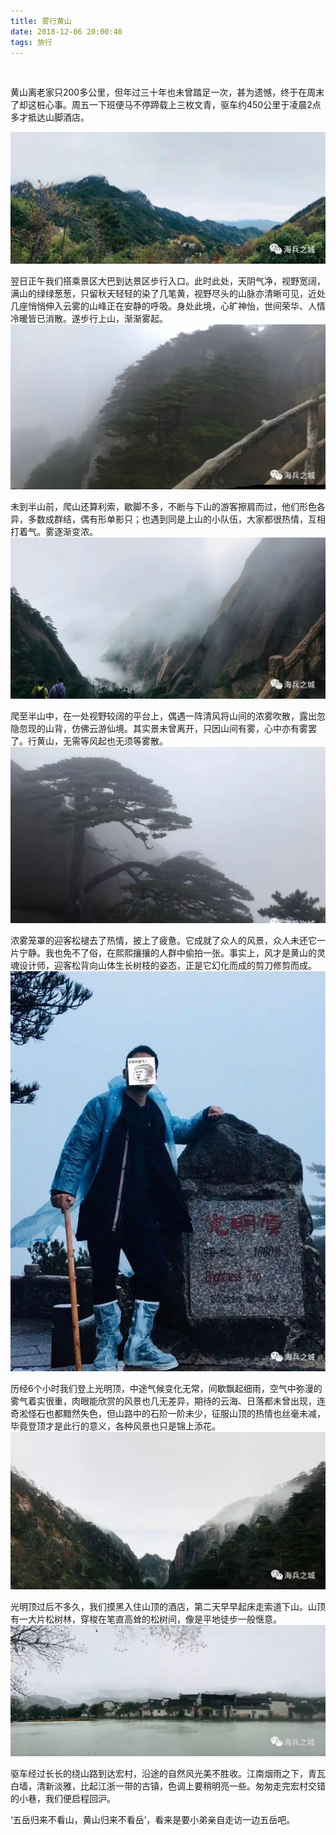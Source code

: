 ```yaml
---
title: 雾行黄山
date: 2018-12-06 20:00:40
tags: 旅行
---
```

<br>

​黄山离老家只200多公里，但年过三十年也未曾踏足一次，甚为遗憾，终于在周末了却这桩心事。周五一下班便马不停蹄载上三枚文青，驱车约450公里于凌晨2点多才抵达山脚酒店。
<br>

![](/img/20181206/1.jpg)

翌日正午我们搭乘景区大巴到达景区步行入口。此时此处，天阴气净，视野宽阔，满山的绿绿葱葱，只留秋天轻轻的染了几笔黄，视野尽头的山脉亦清晰可见，近处几座悄悄伸入云雾的山峰正在安静的呼吸。身处此境，心旷神怡，世间荣华、人情冷暖皆已消散。遂步行上山，渐渐雾起。
![](/img/20181206/2.jpg)

未到半山前，爬山还算利索，歇脚不多，不断与下山的游客擦肩而过，他们形色各异，多数成群结，偶有形单影只；也遇到同是上山的小队伍，大家都很热情，互相打着气。雾逐渐变浓。
![](/img/20181206/3.jpg)

爬至半山中，在一处视野较阔的平台上，偶遇一阵清风将山间的浓雾吹散，露出忽隐忽现的山背，仿佛云游仙境。其实景未曾离开，只因山间有雾，心中亦有雾罢了。行黄山，无需等风起也无须等雾散。
![](/img/20181206/4.jpg)

浓雾笼罩的迎客松褪去了热情，披上了疲惫。它成就了众人的风景，众人未还它一片宁静。我也免不了俗，在熙熙攘攘的人群中偷拍一张。事实上，风才是黄山的灵魂设计师，迎客松背向山体生长树枝的姿态，正是它幻化而成的剪刀修剪而成。
![](/img/20181206/5.jpg)

历经6个小时我们登上光明顶，中途气候变化无常，间歇飘起细雨，空气中弥漫的雾气着实很重，肉眼能欣赏的风景也几无差异，期待的云海、日落都未曾出现，连奇淞怪石也都黯然失色，但山路中的石阶一阶未少，征服山顶的热情也丝毫未减，毕竟登顶才是此行的意义，各种风景也只是锦上添花。
![](/img/20181206/6.jpg)

光明顶过后不多久，我们摸黑入住山顶的酒店，第二天早早起床走索道下山。山顶有一大片松树林，穿梭在笔直高耸的松树间，像是平地徒步一般惬意。     
![](/img/20181206/7.jpg)

驱车经过长长的绕山路到达宏村，沿途的自然风光美不胜收。江南烟雨之下，青瓦白墙，清新淡雅，比起江浙一带的古镇，色调上要稍明亮一些。匆匆走完宏村交错的小巷，我们便启程回沪。

‘五岳归来不看山，黄山归来不看岳’，看来是要小弟亲自走访一边五岳吧。



